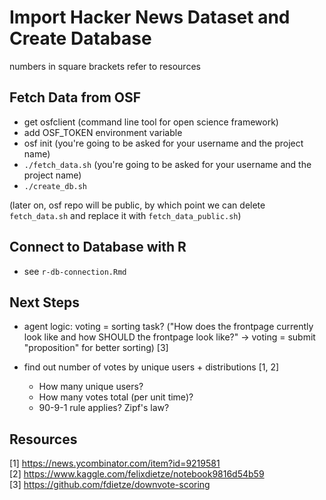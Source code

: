 # Import Hacker News Dataset and Create Database

numbers in square brackets refer to resources


## Fetch Data from OSF

* get osfclient (command line tool for open science framework)
* add OSF_TOKEN environment variable
* osf init (you're going to be asked for your username and the project name)
* `./fetch_data.sh` (you're going to be asked for your username and the project name)
* `./create_db.sh`

(later on, osf repo will be public, by which point we can delete `fetch_data.sh` and replace it with `fetch_data_public.sh`)


## Connect to Database with R

* see `r-db-connection.Rmd`


## Next Steps

* agent logic: voting = sorting task? ("How does the frontpage currently look like and how SHOULD the frontpage look like?" -> voting = submit "proposition" for better sorting) [3]
* find out number of votes by unique users + distributions [1, 2]

    * How many unique users? 
    * How many votes total (per unit time)?
    * 90-9-1 rule applies? Zipf's law?  


## Resources

[1] https://news.ycombinator.com/item?id=9219581  
[2] https://www.kaggle.com/felixdietze/notebook9816d54b59  
[3] https://github.com/fdietze/downvote-scoring 
